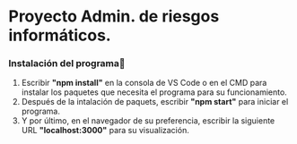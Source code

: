 # Proyecto Admin. de riesgos informáticos.

### Instalación del programa🔧
1. Escribir **"npm install"** en la consola de VS Code o en el CMD para instalar los paquetes 
   que necesita el programa para su funcionamiento.
2. Después de la intalación de paquets, escribir **"npm start"** para iniciar el programa.
3. Y por último, en el navegador de su preferencia, escribir la siguiente URL **"localhost:3000"** para su visualización.
